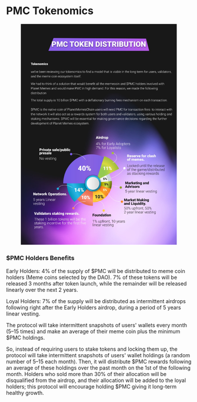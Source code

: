 # PMC Tokenomics

<figure><img src="../../.gitbook/assets/WhatsApp Image 2022-09-25 at 9.41.53 PM (1).jpeg" alt=""><figcaption></figcaption></figure>

### $PMC Holders Benefits&#x20;

Early Holders: 4% of the supply of $PMC will be distributed to meme coin holders (Meme coins selected by the DAO). 7% of these tokens will be released 3 months after token launch, while the remainder will be released linearly over the next 2 years.&#x20;

Loyal Holders: 7% of the supply will be distributed as intermittent airdrops following right after the Early Holders airdrop, during a period of 5 years linear vesting.

The protocol will take intermittent snapshots of users' wallets every month (5–15 times) and make an average of their meme coin plus the minimum $PMC holdings.

So, instead of requiring users to stake tokens and locking them up, the protocol will take intermittent snapshots of users' wallet holdings (a random number of 5–15 each month). Then, it will distribute $PMC rewards following an average of these holdings over the past month on the 1st of the following month. Holders who sold more than 30% of their allocation will be disqualified from the airdrop, and their allocation will be added to the loyal holders; this protocol will encourage holding $PMC giving it long-term healthy growth.

